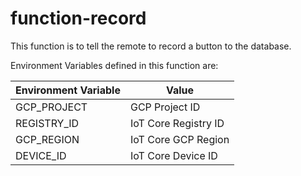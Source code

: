 # function-record

This function is to tell the remote to record a button to the database.

Environment Variables defined in this function are:

|Environment Variable |    Value                |
|---------------------|-------------------------|
| GCP_PROJECT         | GCP Project ID          |
| REGISTRY_ID         | IoT Core Registry ID    |
| GCP_REGION          | IoT Core GCP Region     |
| DEVICE_ID           | IoT Core Device ID      |